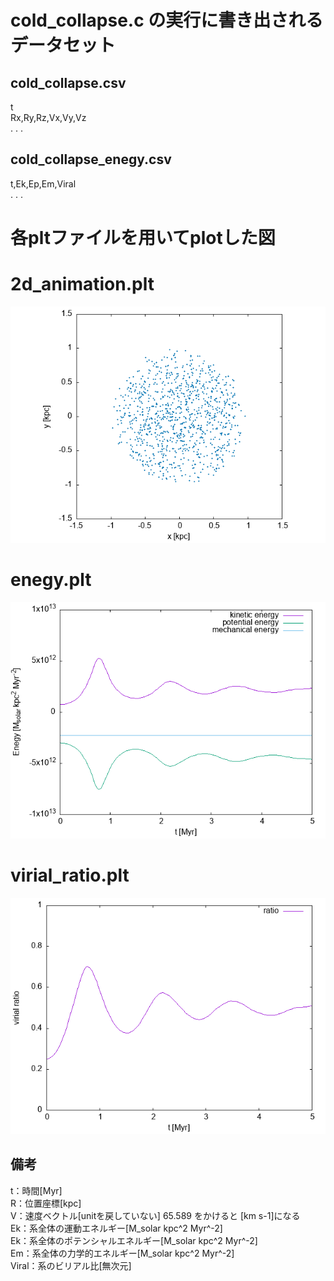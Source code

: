 # cold_collapse.c の実行に書き出されるデータセット

## cold_collapse.csv

t  
Rx,Ry,Rz,Vx,Vy,Vz  
.
.
.

## cold_collapse_enegy.csv

t,Ek,Ep,Em,Viral  
.
.
.

# 各pltファイルを用いてplotした図

# 2d_animation.plt

![](./image/cold-collapse_t0.png "hero")
# enegy.plt

![](./image/enegy.png "hero")
# virial_ratio.plt

![](./image/virial_ratio.png "hero")
## 備考

t：時間[Myr]  
R：位置座標[kpc]  
V：速度ベクトル[unitを戻していない] 65.589 をかけると [km s-1]になる  
Ek：系全体の運動エネルギー[M_solar kpc^2 Myr^-2]  
Ek：系全体のポテンシャルエネルギー[M_solar kpc^2 Myr^-2]  
Em：系全体の力学的エネルギー[M_solar kpc^2 Myr^-2]  
Viral：系のビリアル比[無次元]